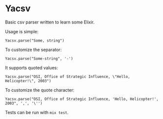 # Yacsv

Basic csv parser written to learn some Elixir.

Usage is simple:

    Yacsv.parse("Some, string")

To customize the separator:

    Yacsv.parse("Some-string", '-')

It supports quoted values:

    Yacsv.parse("OSI, Office of Strategic Influence, \"Hello, Helicopter!\", 2003")

To customize the quote character:

    Yacsv.parse("OSI, Office of Strategic Influence, 'Hello, Helicopter!', 2003", ',', '\'')

Tests can be run with `mix test`.
